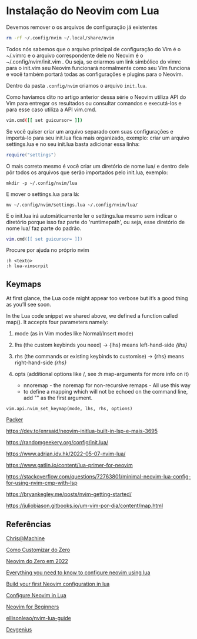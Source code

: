 # Instalação do Neovim com Lua

Devemos remover o os arquivos de configuração já existentes

```sh
rm -rf ~/.config/nvim ~/.local/share/nvim
```

Todos nós sabemos que o arquivo principal de configuração do Vim é o ~/.vimrc e o arquivo correspondente dele no Neovim é o ~/.config/nvim/init.vim . Ou seja, se criarmos um link simbólico do vimrc para o init.vim seu Neovim funcionará normalmente como seu Vim funciona e você também portará todas as configurações e plugins para o Neovim.

Dentro da pasta `.config/nvim` criamos o arquivo `init.lua`.

Como havíamos dito no artigo anterior dessa série o Neovim utiliza API do Vim para entregar os resultados ou consultar comandos e executá-los e para esse caso utiliza a API vim.cmd.

```sh
vim.cmd([[ set guicursor= ]])
```
Se você quiser criar um arquivo separado com suas configurações e importá-lo para seu init.lua fica mais organizado, exemplo: criar um arquivo settings.lua e no seu init.lua basta adicionar essa linha:

```lua
require("settings")
```
O mais correto mesmo é você criar um diretório de nome lua/ e dentro dele pôr todos os arquivos que serão importados pelo init.lua, exemplo:

```
mkdir -p ~/.config/nvim/lua
```

E mover o settings.lua para lá:

```
mv ~/.config/nvim/settings.lua ~/.config/nvim/lua/
```

E o init.lua irá automáticamente ler o settings.lua mesmo sem indicar o diretório porque isso faz parte do 'runtimepath', ou seja, esse diretório de nome lua/ faz parte do padrão.
```lua
vim.cmd([[ set guicursor= ]])
```
Procure por ajuda no próprio nvim

```
:h <texto>
:h lua-vimscrpit
```

## Keymaps

At first glance, the Lua code might appear too verbose but it’s a good thing as
you’ll see soon.

In the Lua code snippet we shared above, we defined a function called map(). It accepts four parameters namely:

1. mode (as in Vim modes like Normal/Insert mode)

2. lhs (the custom keybinds you need) -> {lhs}	means left-hand-side	*{lhs}*

3. rhs (the commands or existing keybinds to customise) -> {rhs} means right-hand-side	*{rhs}*
   
4. opts (additional options like <silent>/<noremap>, see :h map-arguments for more info on it)

    - nnoremap  - the noremap for non-recursive remaps - All use this way
    - to define a mapping which will not be echoed on the command line, add "<silent>" as the first argument.


```vim
vim.api.nvim_set_keymap(mode, lhs, rhs, options)
```



[Packer](https://github.com/wbthomason/packer.nvim)

https://dev.to/enrsaid/neovim-initlua-built-in-lsp-e-mais-3695

https://randomgeekery.org/config/init.lua/

https://www.adrian.idv.hk/2022-05-07-nvim-lua/

https://www.gatlin.io/content/lua-primer-for-neovim

https://stackoverflow.com/questions/72763801/minimal-neovim-lua-config-for-using-nvim-cmp-with-lsp

https://bryankegley.me/posts/nvim-getting-started/

https://juliobiason.gitbooks.io/um-vim-por-dia/content/map.html

## Referências
[Chris@Machine](https://github.com/ChristianChiarulli/nvim)

[Como Customizar do Zero](https://terminalroot.com.br/2021/11/tudo-sobre-neovim-com-lua-como-customizar-do-zero.html)

[Neovim do Zero em 2022](https://www.manualdocodigo.com.br/vim-basico/)

[Everything you need to know to configure neovim using lua](https://vonheikemen.github.io/devlog/tools/configuring-neovim-using-lua/)

[Build your first Neovim configuration in lua](https://vonheikemen.github.io/devlog/tools/build-your-first-lua-config-for-neovim/)

[Configure Neovim in Lua](https://www.meetgor.com/neovim-vimscript-to-lua/)

[Neovim for Beginners](https://alpha2phi.medium.com/neovim-for-beginners-init-lua-45ff91f741cb)

[ellisonleao/nvim-lua-guide](https://github.com/ellisonleao/nvim-lua-guide/blob/main/README.pt-br.md)

[Devgenius](https://blog.devgenius.io/create-custom-keymaps-in-neovim-with-lua-d1167de0f2c2)         
